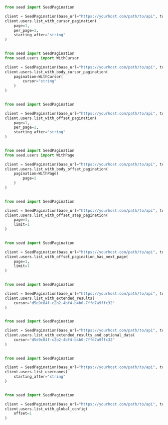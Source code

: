 ```python
from seed import SeedPagination

client = SeedPagination(base_url="https://yourhost.com/path/to/api", token="YOUR_TOKEN", )        
client.users.list_with_cursor_pagination(
	page=1,
	per_page=1,
	starting_after="string"
)
 
```                        


```python
from seed import SeedPagination
from seed.users import WithCursor

client = SeedPagination(base_url="https://yourhost.com/path/to/api", token="YOUR_TOKEN", )        
client.users.list_with_body_cursor_pagination(
	pagination=WithCursor(
		cursor="string"
	)
)
 
```                        


```python
from seed import SeedPagination

client = SeedPagination(base_url="https://yourhost.com/path/to/api", token="YOUR_TOKEN", )        
client.users.list_with_offset_pagination(
	page=1,
	per_page=1,
	starting_after="string"
)
 
```                        


```python
from seed import SeedPagination
from seed.users import WithPage

client = SeedPagination(base_url="https://yourhost.com/path/to/api", token="YOUR_TOKEN", )        
client.users.list_with_body_offset_pagination(
	pagination=WithPage(
		page=1
	)
)
 
```                        


```python
from seed import SeedPagination

client = SeedPagination(base_url="https://yourhost.com/path/to/api", token="YOUR_TOKEN", )        
client.users.list_with_offset_step_pagination(
	page=1,
	limit=1
)
 
```                        


```python
from seed import SeedPagination

client = SeedPagination(base_url="https://yourhost.com/path/to/api", token="YOUR_TOKEN", )        
client.users.list_with_offset_pagination_has_next_page(
	page=1,
	limit=1
)
 
```                        


```python
from seed import SeedPagination

client = SeedPagination(base_url="https://yourhost.com/path/to/api", token="YOUR_TOKEN", )        
client.users.list_with_extended_results(
	cursor="d5e9c84f-c2b2-4bf4-b4b0-7ffd7a9ffc32"
)
 
```                        


```python
from seed import SeedPagination

client = SeedPagination(base_url="https://yourhost.com/path/to/api", token="YOUR_TOKEN", )        
client.users.list_with_extended_results_and_optional_data(
	cursor="d5e9c84f-c2b2-4bf4-b4b0-7ffd7a9ffc32"
)
 
```                        


```python
from seed import SeedPagination

client = SeedPagination(base_url="https://yourhost.com/path/to/api", token="YOUR_TOKEN", )        
client.users.list_usernames(
	starting_after="string"
)
 
```                        


```python
from seed import SeedPagination

client = SeedPagination(base_url="https://yourhost.com/path/to/api", token="YOUR_TOKEN", )        
client.users.list_with_global_config(
	offset=1
)
 
```                        



